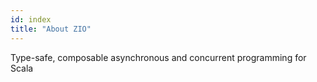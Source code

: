 ```yaml
---
id: index
title: "About ZIO"
---
```


Type-safe, composable asynchronous and concurrent programming for Scala 



